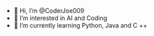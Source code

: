 - 👋 Hi, I’m @CoderJoe009
- 👀 I’m interested in AI and Coding
- 🌱 I’m currently learning Python, Java and C ++

<!---
CoderJoe009/CoderJoe009 is a ✨ special ✨ repository because its `README.md` (this file) appears on your GitHub profile.
You can click the Preview link to take a look at your changes.
--->
